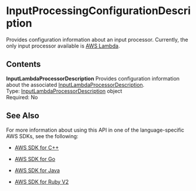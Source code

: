 # InputProcessingConfigurationDescription<a name="API_InputProcessingConfigurationDescription"></a>

Provides configuration information about an input processor\. Currently, the only input processor available is [AWS Lambda](https://aws.amazon.com/documentation/lambda/)\.

## Contents<a name="API_InputProcessingConfigurationDescription_Contents"></a>

 **InputLambdaProcessorDescription**   <a name="analytics-Type-InputProcessingConfigurationDescription-InputLambdaProcessorDescription"></a>
Provides configuration information about the associated [InputLambdaProcessorDescription](API_InputLambdaProcessorDescription.md)\.  
Type: [InputLambdaProcessorDescription](API_InputLambdaProcessorDescription.md) object  
Required: No

## See Also<a name="API_InputProcessingConfigurationDescription_SeeAlso"></a>

For more information about using this API in one of the language\-specific AWS SDKs, see the following:

+  [AWS SDK for C\+\+](http://docs.aws.amazon.com/goto/SdkForCpp/kinesisanalytics-2015-08-14/InputProcessingConfigurationDescription) 

+  [AWS SDK for Go](http://docs.aws.amazon.com/goto/SdkForGoV1/kinesisanalytics-2015-08-14/InputProcessingConfigurationDescription) 

+  [AWS SDK for Java](http://docs.aws.amazon.com/goto/SdkForJava/kinesisanalytics-2015-08-14/InputProcessingConfigurationDescription) 

+  [AWS SDK for Ruby V2](http://docs.aws.amazon.com/goto/SdkForRubyV2/kinesisanalytics-2015-08-14/InputProcessingConfigurationDescription) 